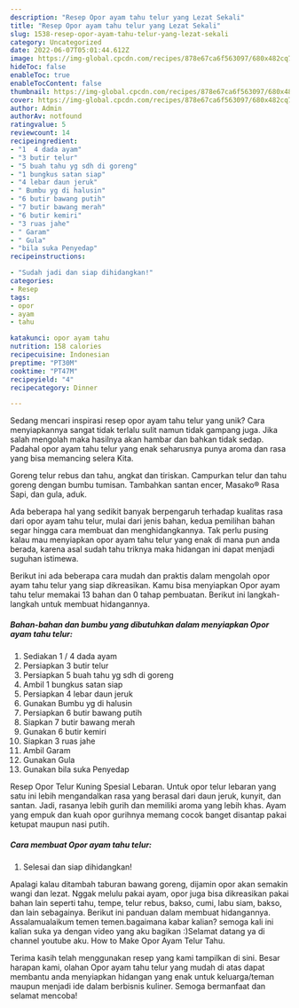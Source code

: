 ```yaml
---
description: "Resep Opor ayam tahu telur yang Lezat Sekali"
title: "Resep Opor ayam tahu telur yang Lezat Sekali"
slug: 1538-resep-opor-ayam-tahu-telur-yang-lezat-sekali
category: Uncategorized
date: 2022-06-07T05:01:44.612Z
image: https://img-global.cpcdn.com/recipes/878e67ca6f563097/680x482cq70/opor-ayam-tahu-telur-foto-resep-utama.jpg
hideToc: false
enableToc: true
enableTocContent: false
thumbnail: https://img-global.cpcdn.com/recipes/878e67ca6f563097/680x482cq70/opor-ayam-tahu-telur-foto-resep-utama.jpg
cover: https://img-global.cpcdn.com/recipes/878e67ca6f563097/680x482cq70/opor-ayam-tahu-telur-foto-resep-utama.jpg
author: Admin
authorAv: notfound
ratingvalue: 5
reviewcount: 14
recipeingredient:
- "1  4 dada ayam"
- "3 butir telur"
- "5 buah tahu yg sdh di goreng"
- "1 bungkus satan siap"
- "4 lebar daun jeruk"
- " Bumbu yg di halusin"
- "6 butir bawang putih"
- "7 butir bawang merah"
- "6 butir kemiri"
- "3 ruas jahe"
- " Garam"
- " Gula"
- "bila suka Penyedap"
recipeinstructions:

- "Sudah jadi dan siap dihidangkan!"
categories:
- Resep
tags:
- opor
- ayam
- tahu

katakunci: opor ayam tahu 
nutrition: 158 calories
recipecuisine: Indonesian
preptime: "PT30M"
cooktime: "PT47M"
recipeyield: "4"
recipecategory: Dinner

---
```





Sedang mencari inspirasi resep opor ayam tahu telur yang unik? Cara menyiapkannya sangat tidak terlalu sulit namun tidak gampang juga. Jika salah mengolah maka hasilnya akan hambar dan bahkan tidak sedap. Padahal opor ayam tahu telur yang enak seharusnya punya aroma dan rasa yang bisa memancing selera Kita.





Goreng telur rebus dan tahu, angkat dan tiriskan. Campurkan telur dan tahu goreng dengan bumbu tumisan. Tambahkan santan encer, Masako® Rasa Sapi, dan gula, aduk.

Ada beberapa hal yang sedikit banyak berpengaruh terhadap kualitas rasa dari opor ayam tahu telur, mulai dari jenis bahan, kedua pemilihan bahan segar hingga cara membuat dan menghidangkannya. Tak perlu pusing kalau mau menyiapkan opor ayam tahu telur yang enak di mana pun anda berada, karena asal sudah tahu triknya maka hidangan ini dapat menjadi suguhan istimewa.






Berikut ini ada beberapa cara mudah dan praktis dalam mengolah opor ayam tahu telur yang siap dikreasikan. Kamu bisa menyiapkan Opor ayam tahu telur memakai 13 bahan dan 0 tahap pembuatan. Berikut ini langkah-langkah untuk membuat hidangannya.

<!--inarticleads1-->

##### Bahan-bahan dan bumbu yang dibutuhkan dalam menyiapkan Opor ayam tahu telur:

1. Sediakan 1 / 4 dada ayam
1. Persiapkan 3 butir telur
1. Persiapkan 5 buah tahu yg sdh di goreng
1. Ambil 1 bungkus satan siap
1. Persiapkan 4 lebar daun jeruk
1. Gunakan  Bumbu yg di halusin
1. Persiapkan 6 butir bawang putih
1. Siapkan 7 butir bawang merah
1. Gunakan 6 butir kemiri
1. Siapkan 3 ruas jahe
1. Ambil  Garam
1. Gunakan  Gula
1. Gunakan bila suka Penyedap


Resep Opor Telur Kuning Spesial Lebaran. Untuk opor telur lebaran yang satu ini lebih mengandalkan rasa yang berasal dari daun jeruk, kunyit, dan santan. Jadi, rasanya lebih gurih dan memiliki aroma yang lebih khas. Ayam yang empuk dan kuah opor gurihnya memang cocok banget disantap pakai ketupat maupun nasi putih. 

<!--inarticleads2-->

##### Cara membuat Opor ayam tahu telur:


1. Selesai dan siap dihidangkan!

Apalagi kalau ditambah taburan bawang goreng, dijamin opor akan semakin wangi dan lezat. Nggak melulu pakai ayam, opor juga bisa dikreasikan pakai bahan lain seperti tahu, tempe, telur rebus, bakso, cumi, labu siam, bakso, dan lain sebagainya. Berikut ini panduan dalam membuat hidangannya. Assalamualaikum temen temen.bagaimana kabar kalian? semoga kali ini kalian suka ya dengan video yang aku bagikan :)Selamat datang ya di channel youtube aku. How to Make Opor Ayam Telur Tahu. 

Terima kasih telah menggunakan resep yang kami tampilkan di sini. Besar harapan kami, olahan Opor ayam tahu telur yang mudah di atas dapat membantu anda menyiapkan hidangan yang enak untuk keluarga/teman maupun menjadi ide dalam berbisnis kuliner. Semoga bermanfaat dan selamat mencoba!
